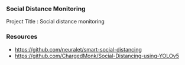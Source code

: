 ### Social Distance Monitoring 


Project Title : Social distance monitoring


### Resources

- https://github.com/neuralet/smart-social-distancing
- https://github.com/ChargedMonk/Social-Distancing-using-YOLOv5

